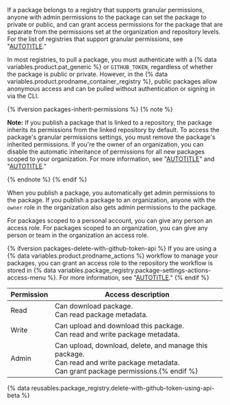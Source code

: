 If a package belongs to a registry that supports granular permissions, anyone with admin permissions to the package can set the package to private or public, and can grant access permissions for the package that are separate from the permissions set at the organization and repository levels. For the list of registries that support granular permissions, see "[AUTOTITLE](/packages/learn-github-packages/about-permissions-for-github-packages#granular-permissions-for-userorganization-scoped-packages)."

In most registries, to pull a package, you must authenticate with a {% data variables.product.pat_generic %} or `GITHUB_TOKEN`, regardless of whether the package is public or private. However, in the {% data variables.product.prodname_container_registry %}, public packages allow anonymous access and can be pulled without authentication or signing in via the CLI.

{% ifversion packages-inherit-permissions %}
{% note %}

**Note:** If you publish a package that is linked to a repository, the package inherits its permissions from the linked repository by default. To access the package's granular permissions settings, you must remove the package's inherited permissions. If you're the owner of an organization, you can disable the automatic inheritance of permissions for all new packages scoped to your organization. For more information, see "[AUTOTITLE](/packages/learn-github-packages/configuring-a-packages-access-control-and-visibility#selecting-whether-a-package-inherits-permissions-from-a-repository)" and "[AUTOTITLE](/packages/learn-github-packages/configuring-a-packages-access-control-and-visibility#disabling-automatic-inheritance-of-access-permissions-in-an-organization)."

{% endnote %}
{% endif %}

When you publish a package, you automatically get admin permissions to the package. If you publish a package to an organization, anyone with the `owner` role in the organization also gets admin permissions to the package.

For packages scoped to a personal account, you can give any person an access role. For packages scoped to an organization, you can give any person or team in the organization an access role.

{% ifversion packages-delete-with-github-token-api %}
If you are using a {% data variables.product.prodname_actions %} workflow to manage your packages, you can grant an access role to the repository the workflow is stored in {% data variables.package_registry.package-settings-actions-access-menu %}. For more information, see "[AUTOTITLE](/packages/learn-github-packages/configuring-a-packages-access-control-and-visibility#ensuring-workflow-access-to-your-package)."
{% endif %}

| Permission | Access description |
|------------|--------------------|
| Read       | Can download package. <br> Can read package metadata. |
| Write      | Can upload and download this package. <br> Can read and write package metadata. |{% ifversion packages-delete-with-github-token-api %}
| Admin      | Can upload, download, delete, and manage this package. <br> Can read and write package metadata. <br> Can grant package permissions.{% endif %}

{% data reusables.package_registry.delete-with-github-token-using-api-beta %}
